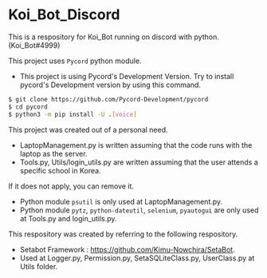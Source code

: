 # Koi_Bot_Discord
This is a respository for Koi_Bot running on discord with python. (Koi_Bot#4999)

This project uses `Pycord` python module.
* This project is using Pycord's Development Version. Try to install pycord's Development version by using this command.

```sh
$ git clone https://github.com/Pycord-Development/pycord
$ cd pycord
$ python3 -m pip install -U .[voice]
```

This project was created out of a personal need.
* LaptopManagement.py is written assuming that the code runs with the laptop as the server.
* Tools.py, Utils/login_utils.py are written assuming that the user attends a specific school in Korea.

If it does not apply, you can remove it.
* Python module `psutil` is only used at LaptopManagement.py.
* Python module `pytz`, `python-dateutil`, `selenium`, `pyautogui` are only used at Tools.py and login_utils.py.


This respository was created by referring to the following respository.
* Setabot Framework : https://github.com/Kimu-Nowchira/SetaBot.
* Used at Logger.py, Permission.py, SetaSQLiteClass.py, UserClass.py at Utils folder.
